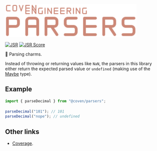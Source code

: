 <img alt="Coven Engineering Parsers logo" src="https://raw.githubusercontent.com/covenengineering/libraries/main/@coven/parsers/logo.svg" height="108" />

[![JSR](https://jsr.io/badges/@coven/parsers)](https://jsr.io/@coven/parsers)
[![JSR Score](https://jsr.io/badges/@coven/parsers/score)](https://jsr.io/@coven/parsers/score)

💫 Parsing charms.

Instead of throwing or returning values like `NaN`, the parsers in this library
either return the expected parsed value or `undefined` (making use of the
[Maybe](https://jsr.io/@coven/types/doc/~/Maybe) type).

## Example

```typescript
import { parseDecimal } from "@coven/parsers";

parseDecimal("101"); // 101
parseDecimal("nope"); // undefined
```

## Other links

- [Coverage](https://coveralls.io/github/covenengineering/libraries).
